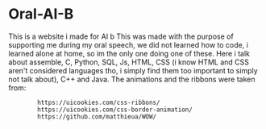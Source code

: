 # Oral-AI-B
This is a website i made for AI b
This was made with the purpose of supporting me during my oral speech, we did not learned how to code, i learned alone at home, so im the only one doing one of these.
Here i talk about assemble, C, Python, SQL, Js, HTML, CSS (i know HTML and CSS aren't considered languages tho, i simply find them too important to simply not talk about), C++ and Java.
The animations and the ribbons were taken from: 

            https://uicookies.com/css-ribbons/
            https://uicookies.com/css-border-animation/
            https://github.com/matthieua/WOW/
